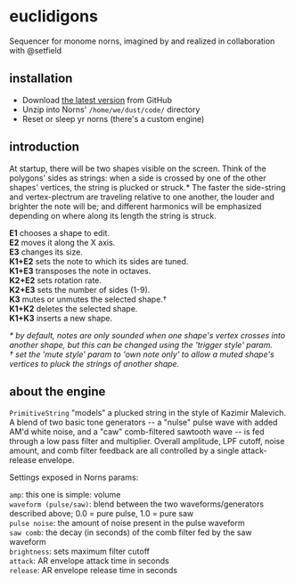 # euclidigons

Sequencer for monome norns, imagined by and realized in collaboration with @setfield

## installation

- Download [the latest version](https://github.com/synthetiv/euclidigons/archive/main.zip) from GitHub
- Unzip into Norns' `/home/we/dust/code/` directory
- Reset or sleep yr norns (there's a custom engine)

## introduction

At startup, there will be two shapes visible on the screen. Think of the polygons' sides as strings: when a side is crossed by one of the other shapes' vertices, the string is plucked or struck.* The faster the side-string and vertex-plectrum are traveling relative to one another, the louder and brighter the note will be; and different harmonics will be emphasized depending on where along its length the string is struck.

**E1** chooses a shape to edit.\
**E2** moves it along the X axis.\
**E3** changes its size.\
**K1+E2** sets the note to which its sides are tuned.\
**K1+E3** transposes the note in octaves.\
**K2+E2** sets rotation rate.\
**K2+E3** sets the number of sides (1-9).\
**K3** mutes or unmutes the selected shape.†\
**K1+K2** deletes the selected shape.\
**K1+K3** inserts a new shape.

<em>* by default, notes are only sounded when one shape's vertex crosses _into_ another shape, but this  can be changed using the 'trigger style' param.</em>\
<em>† set the 'mute style' param to 'own note only' to allow a muted shape's vertices to pluck the strings of another shape.</em>

## about the engine

`PrimitiveString` "models" a plucked string in the style of Kazimir Malevich. A blend of two basic tone generators -- a "nulse" pulse wave with added AM'd white noise, and a "caw" comb-filtered sawtooth wave -- is fed through a low pass filter and multiplier. Overall amplitude, LPF cutoff, noise amount, and comb filter feedback are all controlled by a single attack-release envelope.

Settings exposed in Norns params:

`amp`: this one is simple: volume\
`waveform (pulse/saw)`: blend between the two waveforms/generators described above; 0.0 = pure pulse, 1.0 = pure saw\
`pulse noise`: the amount of noise present in the pulse waveform\
`saw comb`: the decay (in seconds) of the comb filter fed by the saw waveform\
`brightness`: sets maximum filter cutoff\
`attack`: AR envelope attack time in seconds\
`release`: AR envelope release time in seconds

